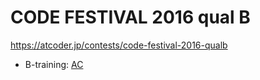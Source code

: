 # CODE FESTIVAL 2016 qual B

https://atcoder.jp/contests/code-festival-2016-qualb

- B-training: [AC](https://atcoder.jp/contests/code-festival-2016-qualb/submissions/33883094)
